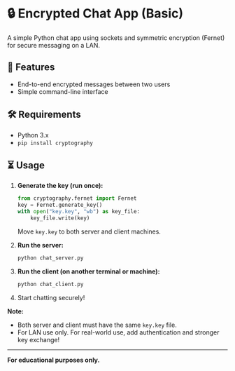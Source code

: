 # 🔒 Encrypted Chat App (Basic)

A simple Python chat app using sockets and symmetric encryption (Fernet) for secure messaging on a LAN.

## 🚀 Features
- End-to-end encrypted messages between two users
- Simple command-line interface

## 🛠️ Requirements
- Python 3.x
- `pip install cryptography`

## ⏳ Usage

1. **Generate the key (run once):**
   ```python
   from cryptography.fernet import Fernet
   key = Fernet.generate_key()
   with open("key.key", "wb") as key_file:
       key_file.write(key)
   ```
   Move `key.key` to both server and client machines.

2. **Run the server:**
   ```bash
   python chat_server.py
   ```
3. **Run the client (on another terminal or machine):**
   ```bash
   python chat_client.py
   ```
4. Start chatting securely!

**Note:**  
- Both server and client must have the same `key.key` file.
- For LAN use only. For real-world use, add authentication and stronger key exchange!

---

**For educational purposes only.**
